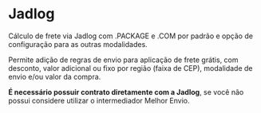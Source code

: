# Jadlog

Cálculo de frete via Jadlog com .PACKAGE e .COM por padrão e opção de configuração para as outras modalidades.

Permite adição de regras de envio para aplicação de frete grátis, com desconto, valor adicional ou fixo por região (faixa de CEP), modalidade de envio e/ou valor da compra.

**É necessário possuir contrato diretamente com a Jadlog**, se você não possui considere utilizar o intermediador Melhor Envio.
